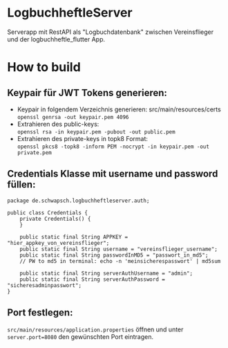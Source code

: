 # LogbuchheftleServer
Serverapp mit RestAPI als "Logbuchdatenbank" zwischen Vereinsflieger und der logbuchheftle_flutter App.


# How to build

## Keypair für JWT Tokens generieren:
  - Keypair in folgendem Verzeichnis generieren: src/main/resources/certs\
    `openssl genrsa -out keypair.pem 4096`
  - Extrahieren des public-keys:\
    `openssl rsa -in keypair.pem -pubout -out public.pem`
  - Extrahieren des private-keys in topk8 Format:\
    `openssl pkcs8 -topk8 -inform PEM -nocrypt -in keypair.pem -out private.pem`

## Credentials Klasse mit username und password füllen:

```
package de.schwapsch.logbuchheftleserver.auth;

public class Credentials {
    private Credentials() {
    }

    public static final String APPKEY = "hier_appkey_von_vereinsflieger";
    public static final String username = "vereinsflieger_username";
    public static final String passwordInMD5 = "passwort_in_md5";
    // PW to md5 in terminal: echo -n 'meinsicherespasswort' | md5sum

    public static final String serverAuthUsername = "admin";
    public static final String serverAuthPassword = "sicheresadminpasswort";
}
```

## Port festlegen:

`src/main/resources/application.properties` öffnen und unter `server.port=8080` den gewünschten Port eintragen.
